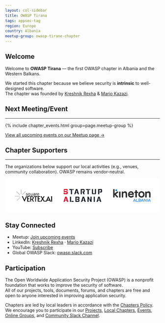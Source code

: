 ```yaml
---
layout: col-sidebar
title: OWASP Tirana
tags: appsec-tag
region: Europe
country: Albania
meetup-group: owasp-tirane-chapter
---
```


## Welcome
Welcome to **OWASP Tirana** — the first OWASP chapter in Albania and the Western Balkans.

We started this chapter because we believe security is **intrinsic** to well-designed software.  
The chapter was founded by
<a href="https://www.linkedin.com/in/kreshnikrexha" target="_blank" rel="noopener">Kreshnik Rexha</a> &
<a href="https://www.linkedin.com/in/mariokazazi" target="_blank" rel="noopener">Mario Kazazi</a>.

## Next Meeting/Event
---------------------
{% include chapter_events.html group=page.meetup-group %}

<p>
  <a href="https://www.meetup.com/owasp-tirane-chapter/events/" target="_blank" rel="noopener">
    View all upcoming events on our Meetup page →
  </a>
</p>

## Chapter Supporters
----------------
<p>The organizations below support our local activities (e.g., venues, community collaboration). OWASP remains vendor-neutral.</p>

<!-- White background, centered logos, no zebra striping -->
<div style="background:#fff;border-radius:12px;padding:8px 12px;">
  <table role="presentation" cellpadding="12" cellspacing="0" style="width:100%;background:#fff;border-collapse:separate;border-spacing:0;">
    <tr style="background:#fff;">
      <td style="background:#fff;border:none;vertical-align:middle;text-align:center;padding:12px 18px;">
        <a href="https://www.squarevertex.ai">
          <img src="assets/images/squarevertex.png" alt="SquareVertex" style="max-height:72px;display:block;background:transparent;">
        </a>
      </td>
      <td style="background:#fff;border:none;vertical-align:middle;text-align:center;padding:12px 18px;">
        <a href="https://startupalbania.org">
          <img src="assets/images/SA.png" alt="StartUp Albania" style="max-height:72px;display:block;background:transparent;">
        </a>
      </td>
      <td style="background:#fff;border:none;vertical-align:middle;text-align:center;padding:12px 18px;">
        <a href="https://www.kineton.al">
          <img src="assets/images/kinenton.png" alt="Kineton Albania" style="max-height:72px;display:block;background:transparent;">
        </a>
      </td>
    </tr>
  </table>
</div>

## Stay Connected
- Meetup: <a href="https://www.meetup.com/owasp-tirane-chapter/events/" target="_blank" rel="noopener">Join upcoming events</a>  
- LinkedIn: <a href="https://www.linkedin.com/in/kreshnikrexha" target="_blank" rel="noopener">Kreshnik Rexha</a> · <a href="https://www.linkedin.com/in/mariokazazi" target="_blank" rel="noopener">Mario Kazazi</a>
- YouTube: <a href="https://www.youtube.com/@OWASPTirana" target="_blank" rel="noopener">Subscribe</a>  
- Global OWASP Slack: <a href="https://owasp.slack.com/" target="_blank" rel="noopener">owasp.slack.com</a>

## Participation
The Open Worldwide Application Security Project (OWASP) is a nonprofit foundation that works to improve the security of software.  
All of our projects, tools, documents, forums, and chapters are free and open to anyone interested in improving application security.

Chapters are led by local leaders in accordance with the <a href="/www-policy/operational/chapters">Chapters Policy</a>.  
We encourage you to participate in our <a href="/projects/">Projects</a>, <a href="/chapters/">Local Chapters</a>, <a href="/events/">Events</a>,
<a href="https://groups.google.com/a/owasp.com/" target="_blank" rel="noopener">Online Groups</a>,
and <a href="https://owasp.slack.com/" target="_blank" rel="noopener">Community Slack Channel</a>.
